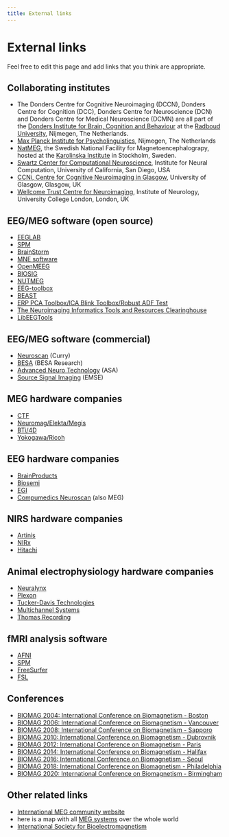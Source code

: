 ```yaml
---
title: External links
---
```


# External links

Feel free to edit this page and add links that you think are appropriate.

## Collaborating institutes

- The Donders Centre for Cognitive Neuroimaging (DCCN), Donders Centre for Cognition (DCC), Donders Centre for Neuroscience (DCN) and Donders Centre for Medical Neuroscience (DCMN) are all part of the [Donders Institute for Brain, Cognition and Behaviour](http://www.ru.nl/donders) at the [Radboud University](http://www.ru.nl), Nijmegen, The Netherlands.
- [Max Planck Institute for Psycholinguistics](http://www.mpi.nl), Nijmegen, The Netherlands
- [NatMEG](http://www.natmeg.se), the Swedish National Facility for Magnetoencephalograpy, hosted at the [Karolinska Institute](http://www.ki.se) in Stockholm, Sweden.
- [Swartz Center for Computational Neuroscience](http://sccn.ucsd.edu), Institute for Neural Computation, University of California, San Diego, USA
- [CCNi, Centre for Cognitive Neuroimaging in Glasgow](http://www.ccni.gla.ac.uk), University of Glasgow, Glasgow, UK
- [Wellcome Trust Centre for Neuroimaging](http://www.fil.ion.ucl.ac.uk/), Institute of Neurology, University College London, London, UK

## EEG/MEG software (open source)

- [EEGLAB](http://www.sccn.ucsd.edu/eeglab)
- [SPM](http://www.fil.ion.ucl.ac.uk/spm/)
- [BrainStorm](http://neuroimage.usc.edu/brainstorm)
- [MNE software](http://www.nmr.mgh.harvard.edu/martinos/userInfo/data/sofMNE.php)
- [OpenMEEG](http://www-sop.inria.fr/odyssee/software/OpenMEEG/)
- [BIOSIG](http://biosig.sourceforge.net)
- [NUTMEG](http://nutmeg.berkeley.edu)
- [EEG-toolbox](http://eeg.sourceforge.net)
- [BEAST](http://www.columbia.edu/~cs2028/beast/beast.htm)
- [ERP PCA Toolbox/ICA Blink Toolbox/Robust ADF Test](http://homepage.mac.com/jdien07/)
- [The Neuroimaging Informatics Tools and Resources Clearinghouse](http://www.nitrc.org/)
- [LibEEGTools](http://libeegtools.sf.net)

## EEG/MEG software (commercial)

- [Neuroscan](http://www.neuro.com) (Curry)
- [BESA](http://www.besa.de) (BESA Research)
- [Advanced Neuro Technology](http://www.ant-software.nl) (ASA)
- [Source Signal Imaging](http://www.sourcesignal.com) (EMSE)

## MEG hardware companies

- [CTF](http://www.ctf.com)
- [Neuromag/Elekta/Megis](http://www.neuromag.com)
- [BTi/4D](http://www.4dneuroimaging.com)
- [Yokogawa/Ricoh](http://www.yokogawa.com/rd/pdf/TR/rd-tr-r00038-006.pdf)

## EEG hardware companies

- [BrainProducts](http://www.brainproducts.com)
- [Biosemi](http://www.biosemi.com)
- [EGI](http://www.egi.com)
- [Compumedics Neuroscan](https://compumedicsneuroscan.com/) (also MEG)

## NIRS hardware companies

- [Artinis](https://www.artinis.com)
- [NIRx](https://nirx.net)
- [Hitachi](http://www.hitachimed.com/products/OpticalTopography)

## Animal electrophysiology hardware companies

- [Neuralynx](https://neuralynx.com)
- [Plexon](https://plexon.com)
- [Tucker-Davis Technologies](https://www.tdt.com)
- [Multichannel Systems](https://www.multichannelsystems.com)
- [Thomas Recording](https://www.thomasrecording.com)

## fMRI analysis software

- [AFNI](http://afni.nimh.nih.gov/afni)
- [SPM](http://www.fil.ion.ucl.ac.uk/spm)
- [FreeSurfer](http://surfer.nmr.mgh.harvard.edu)
- [FSL](http://www.fmrib.ox.ac.uk/fsl)

## Conferences

- [BIOMAG 2004: International Conference on Biomagnetism - Boston](http://www.biomag2004.net)
- [BIOMAG 2006: International Conference on Biomagnetism - Vancouver](http://www.biomag2006.ca)
- [BIOMAG 2008: International Conference on Biomagnetism - Sapporo](http://www.biomag2008.org)
- [BIOMAG 2010: International Conference on Biomagnetism - Dubrovnik](http://www.biomag2010.org)
- [BIOMAG 2012: International Conference on Biomagnetism - Paris](http://www.biomag2012.org)
- [BIOMAG 2014: International Conference on Biomagnetism - Halifax](http://www.biomag2014.org)
- [BIOMAG 2016: International Conference on Biomagnetism - Seoul](http://www.biomag2016.org)
- [BIOMAG 2018: International Conference on Biomagnetism - Philadelphia](http://www.biomag2018.org)
- [BIOMAG 2020: International Conference on Biomagnetism - Birmingham](http://www.biomag2020.org)

## Other related links

- [International MEG community website](http://megcommunity.org/)
- here is a map with all [MEG systems](http://tinyurl.com/megsystems) over the whole world
- [International Society for Bioelectromagnetism](http://www.isbem.org)
